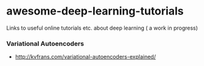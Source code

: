 # awesome-deep-learning-tutorials
Links to useful online tutorials etc. about deep learning ( a work in progress)

### Variational Autoencoders
* http://kvfrans.com/variational-autoencoders-explained/
